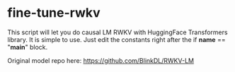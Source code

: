 # fine-tune-rwkv
This script will let you do causal LM RWKV with HuggingFace Transformers library.
It is simple to use. Just edit the constants right after the if __name__ == "__main__" block.

Original model repo here: https://github.com/BlinkDL/RWKV-LM
